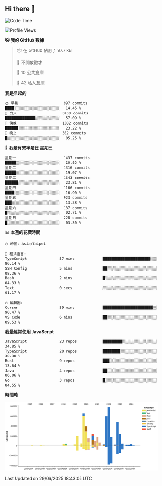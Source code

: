 ## Hi there 👋

<!--START_SECTION:waka-->
![Code Time](http://img.shields.io/badge/Code%20Time-353%20hrs%2020%20mins-blue)

![Profile Views](http://img.shields.io/badge/%E5%80%8B%E4%BA%BA%E9%A0%81%E9%9D%A2%E7%80%8F%E8%A6%BD%E6%AC%A1%E6%95%B8-0-blue)

**🐱 我的 GitHub 數據** 

> 📦 在 GitHub 佔用了 97.7 kB 
 > 
> 🚫 不開放徵才
 > 
> 📜 10 公共倉庫 
 > 
> 🔑 42 私人倉庫 
 > 
**我是早起的** 

```text
🌞 早晨                     997 commits         ████░░░░░░░░░░░░░░░░░░░░░   14.45 % 
🌆 白天                     3939 commits        ██████████████░░░░░░░░░░░   57.09 % 
🌃 傍晚                     1602 commits        ██████░░░░░░░░░░░░░░░░░░░   23.22 % 
🌙 晚上                     362 commits         █░░░░░░░░░░░░░░░░░░░░░░░░   05.25 % 
```
📅 **我最有效率是在 星期三** 

```text
星期一                      1437 commits        █████░░░░░░░░░░░░░░░░░░░░   20.83 % 
星期二                      1316 commits        █████░░░░░░░░░░░░░░░░░░░░   19.07 % 
星期三                      1643 commits        ██████░░░░░░░░░░░░░░░░░░░   23.81 % 
星期四                      1166 commits        ████░░░░░░░░░░░░░░░░░░░░░   16.90 % 
星期五                      923 commits         ███░░░░░░░░░░░░░░░░░░░░░░   13.38 % 
星期六                      187 commits         █░░░░░░░░░░░░░░░░░░░░░░░░   02.71 % 
星期日                      228 commits         █░░░░░░░░░░░░░░░░░░░░░░░░   03.30 % 
```


📊 **本週的花費時間** 

```text
🕑︎ 時區: Asia/Taipei

💬 程式語言: 
TypeScript               57 mins             ██████████████████████░░░   86.14 % 
SSH Config               5 mins              ██░░░░░░░░░░░░░░░░░░░░░░░   08.36 % 
Bash                     2 mins              █░░░░░░░░░░░░░░░░░░░░░░░░   04.33 % 
Text                     0 secs              ░░░░░░░░░░░░░░░░░░░░░░░░░   01.17 % 

🔥 編輯器: 
Cursor                   59 mins             ███████████████████████░░   90.47 % 
VS Code                  6 mins              ██░░░░░░░░░░░░░░░░░░░░░░░   09.53 % 
```

**我最經常使用 JavaScript** 

```text
JavaScript               23 repos            █████████░░░░░░░░░░░░░░░░   34.85 % 
TypeScript               20 repos            ████████░░░░░░░░░░░░░░░░░   30.30 % 
Rust                     9 repos             ███░░░░░░░░░░░░░░░░░░░░░░   13.64 % 
Java                     4 repos             ██░░░░░░░░░░░░░░░░░░░░░░░   06.06 % 
Go                       3 repos             █░░░░░░░░░░░░░░░░░░░░░░░░   04.55 % 
```



**時間軸**

![Lines of Code chart](https://raw.githubusercontent.com/jos61404/jos61404/main/assets/bar_graph.png)


 Last Updated on 29/06/2025 18:43:05 UTC
<!--END_SECTION:waka-->



<!--
**jos61404/jos61404** is a ✨ _special_ ✨ repository because its `README.md` (this file) appears on your GitHub profile.

Here are some ideas to get you started:

- 🔭 I’m currently working on ...
- 🌱 I’m currently learning ...
- 👯 I’m looking to collaborate on ...
- 🤔 I’m looking for help with ...
- 💬 Ask me about ...
- 📫 How to reach me: ...
- 😄 Pronouns: ...
- ⚡ Fun fact: ...
-->
